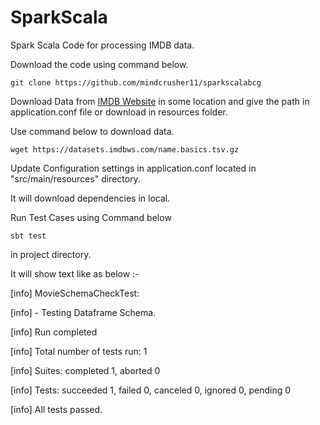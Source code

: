# SparkScala
Spark Scala Code for processing IMDB data.

Download the code using command below.

```
git clone https://github.com/mindcrusher11/sparkscalabcg
```

Download Data from [IMDB Website](https://datasets.imdbws.com/) in some location and give the path in application.conf file or download in resources folder.

Use command below to download data.

```
wget https://datasets.imdbws.com/name.basics.tsv.gz
```

Update Configuration settings in application.conf located in "src/main/resources" directory.


It will download dependencies in local.

Run Test Cases using Command below 

```
sbt test 
```

in project directory.

It will show text like as below :-

[info] MovieSchemaCheckTest:

[info] - Testing Dataframe Schema.

[info] Run completed 

[info] Total number of tests run: 1

[info] Suites: completed 1, aborted 0

[info] Tests: succeeded 1, failed 0, canceled 0, ignored 0, pending 0

[info] All tests passed.

